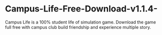 # Campus-Life-Free-Download-v1.1.4-
Campus Life is a 100% student life of simulation game. Download the game full free with campus club build friendship and experience multiple story. 
